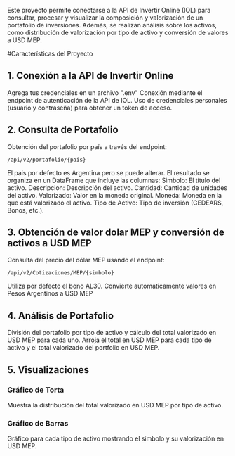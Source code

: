 Este proyecto permite conectarse a la API de Invertir Online (IOL) para consultar, procesar y visualizar la composición y valorización de un portafolio de inversiones.
Además, se realizan análisis sobre los activos, como distribución de valorización por tipo de activo y conversión de valores a USD MEP.

#Características del Proyecto
## 1. Conexión a la API de Invertir Online
Agrega tus credenciales en un archivo ".env"
Conexión mediante el endpoint de autenticación de la API de IOL.
Uso de credenciales personales (usuario y contraseña) para obtener un token de acceso.

## 2. Consulta de Portafolio
Obtención del portafolio por país a través del endpoint:
```
/api/v2/portafolio/{pais}
```
El pais por defecto es Argentina pero se puede alterar.
El resultado se organiza en un DataFrame que incluye las columnas:
Simbolo: El título del activo.
Descripcion: Descripción del activo.
Cantidad: Cantidad de unidades del activo.
Valorizado: Valor en la moneda original.
Moneda: Moneda en la que está valorizado el activo.
Tipo de Activo: Tipo de inversión (CEDEARS, Bonos, etc.).

## 3. Obtención de valor dolar MEP y conversión de activos a USD MEP
Consulta del precio del dólar MEP usando el endpoint:
```
/api/v2/Cotizaciones/MEP/{simbolo}
```
Utiliza por defecto el bono AL30.
Convierte automaticamente valores en Pesos Argentinos a USD MEP

## 4. Análisis de Portafolio
División del portafolio por tipo de activo y cálculo del total valorizado en USD MEP para cada uno.
Arroja el total en USD MEP para cada tipo de activo y el total valorizado del portfolio en USD MEP.

## 5. Visualizaciones
### Gráfico de Torta
Muestra la distribución del total valorizado en USD MEP por tipo de activo.
### Gráfico de Barras
Gráfico para cada tipo de activo mostrando el simbolo y su valorización en USD MEP.
